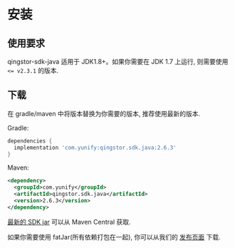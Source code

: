 # 安装

## 使用要求

qingstor-sdk-java 适用于 JDK1.8+。如果你需要在 JDK 1.7 上运行, 则需要使用 `<= v2.3.1` 的版本.

## 下载

在 gradle/maven 中将版本替换为你需要的版本, 推荐使用最新的版本.

Gradle:

```gradle
dependencies {
  implementation 'com.yunify:qingstor.sdk.java:2.6.3'
}
```

Maven:

```xml
<dependency>
  <groupId>com.yunify</groupId>
  <artifactId>qingstor.sdk.java</artifactId>
  <version>2.6.3</version>
</dependency>
```

[最新的 SDK jar](https://maven-badges.herokuapp.com/maven-central/com.yunify/qingstor.sdk.java) 可以从 Maven Central 获取.

如果你需要使用 fatJar(所有依赖打包在一起), 你可以从我们的 [发布页面](https://github.com/qingstor/qingstor-sdk-java/releases/latest) 下载.
